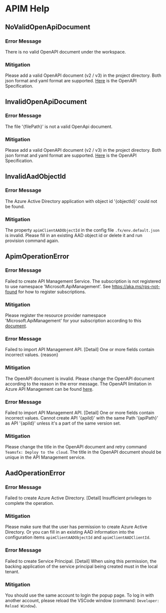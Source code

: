 # APIM Help
## NoValidOpenApiDocument
### Error Message
There is no valid OpenAPI document under the workspace.
### Mitigation
Please add a valid OpenAPI document (v2 / v3) in the project directory. Both json format and yaml format are supported. [Here](https://swagger.io/resources/open-api/) is the OpenAPI Specification.

## InvalidOpenApiDocument
### Error Message
The file '{filePath}' is not a valid OpenApi document.
### Mitigation
Please add a valid OpenAPI document (v2 / v3) in the project directory. Both json format and yaml format are supported. [Here](https://swagger.io/resources/open-api/) is the OpenAPI Specification.

## InvalidAadObjectId
### Error Message
The Azure Active Directory application with object id '{objectId}' could not be found.
### Mitigation
The property `apimClientAADObjectId` in the config file `.fx/env.default.json` is invalid. Please fill in an existing AAD object id or delete it and run provision command again.

## ApimOperationError
### Error Message
Failed to create API Management Service. The subscription is not registered to use namespace 'Microsoft.ApiManagement'. See https://aka.ms/rps-not-found for how to register subscriptions.
### Mitigation
Please register the resource provider namespace 'Microsoft.ApiManagement' for your subscription according to this [document](https://docs.microsoft.com/en-us/azure/azure-resource-manager/templates/error-register-resource-provider#solution-3---azure-portal).

### Error Message
Failed to import API Management API. [Detail] One or more fields contain incorrect values. {reason}
### Mitigation
The OpenAPI document is invalid. Please change the OpenAPI document according to the reason in the error message. The OpenAPI limitation in Azure API Management can be found [here](https://docs.microsoft.com/en-us/azure/api-management/api-management-api-import-restrictions).

### Error Message
Failed to import API Management API. [Detail] One or more fields contain incorrect values. Cannot create API '{apiId}' with the same Path '{apiPath}' as API '{apiId}' unless it's a part of the same version set.
### Mitigation
Please change the title in the OpenAPI document and retry command `Teamsfx: Deploy to the cloud`. The title in the OpenAPI document should be unique in the API Management service.

## AadOperationError
### Error Message
Failed to create Azure Active Directory. [Detail] Insufficient privileges to complete the operation.
### Mitigation
Please make sure that the user has permission to create Azure Active Directory. Or you can fill in an existing AAD information into the configuration items `apimClientAADObjectId` and `apimClientAADClientId`.

### Error Message
Failed to create Service Principal. [Detail] When using this permission, the backing application of the service principal being created must in the local tenant.
### Mitigation
You should use the same account to login the popup page. To log in with another account, please reload the VSCode window (command: `Developer: Reload Window`).

